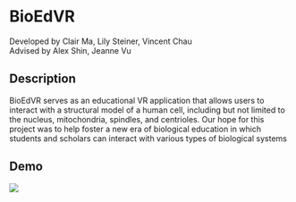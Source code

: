 # BioEdVR
Developed by Clair Ma, Lily Steiner, Vincent Chau\
Advised by Alex Shin, Jeanne Vu

## Description
BioEdVR serves as an educational VR application that allows users to interact
with a structural model of a human cell, including but not limited to the
nucleus, mitochondria, spindles, and centrioles. Our hope for this project
was to help foster a new era of biological education in which students and
scholars can interact with various types of biological systems

## Demo
![](b1.gif)


